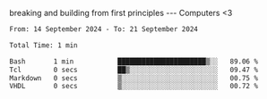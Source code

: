 breaking and building from first principles --- Computers <3

<!--START_SECTION:waka-->

```txt
From: 14 September 2024 - To: 21 September 2024

Total Time: 1 min

Bash       1 min           ██████████████████████▒░░   89.06 %
Tcl        0 secs          ██▒░░░░░░░░░░░░░░░░░░░░░░   09.47 %
Markdown   0 secs          ▒░░░░░░░░░░░░░░░░░░░░░░░░   00.75 %
VHDL       0 secs          ▒░░░░░░░░░░░░░░░░░░░░░░░░   00.72 %
```

<!--END_SECTION:waka-->
